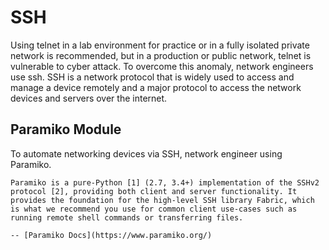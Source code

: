 # SSH

Using telnet in a lab environment for practice or in a fully isolated private network is recommended, but in a production or public network, telnet is vulnerable to cyber attack. To overcome this anomaly, network engineers use ssh. SSH is a network protocol that is widely used to access and manage a device remotely and a major protocol to access the network devices and servers over the internet.

## Paramiko Module

To automate networking devices via SSH, network engineer using Paramiko.

```{epigraph}
Paramiko is a pure-Python [1] (2.7, 3.4+) implementation of the SSHv2 protocol [2], providing both client and server functionality. It provides the foundation for the high-level SSH library Fabric, which is what we recommend you use for common client use-cases such as running remote shell commands or transferring files.

-- [Paramiko Docs](https://www.paramiko.org/)
```
